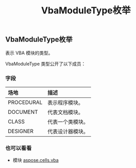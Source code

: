 ﻿---
title: VbaModuleType枚举
second_title: Aspose.Cells for Python via .NET API 参考文献
description:
type: docs
weight: 60
url: /zh/python-net/aspose.cells.vba/vbamoduletype/
is_root: false
---
## VbaModuleType枚举
表示 VBA 模块的类型。



VbaModuleType 类型公开了以下成员：

### 字段
|场地|描述|
| :- | :- |
| PROCEDURAL |表示程序模块。|
| DOCUMENT |代表文档模块。|
| CLASS |代表一个类模块。|
| DESIGNER |代表设计器模块。|



### 也可以看看
* 模块 [aspose.cells.vba](..)
